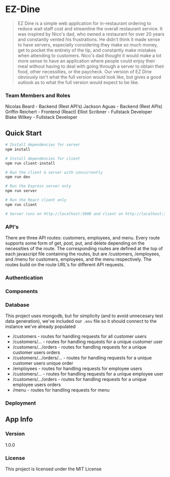 # EZ-Dine

> EZ Dine is a simple web application for in-restaurant ordering to reduce wait staff cost and streamline the overall restaurant service. It was inspired by Nico's dad, who owned a restaurant for over 20 years and constantly vented his frustrations. He didn't think it made sense to have servers, especially considering they make so much money, get to pocket the entirety of the tip, and constantly make mistakes when attending to customers. Nico's dad thought it would make a lot more sense to have an application where people could enjoy their meal without having to deal with going through a server to obtain their food, other necessities, or the paycheck. Our version of EZ Dine obviously isn't what the full version would look like, but gives a good outlook as to what the full version would expect to be like.

### Team Members and Roles
Nicolas Beard - Backend (Rest API’s)
Jackson Aguas - Backend (Rest APIs)
Griffin Reichert - Frontend (React)
Elliot Scribner - Fullstack Developer 
Blake Wilkey - Fullstack Developer

## Quick Start

``` bash
# Install dependencies for server
npm install

# Install dependencies for client
npm run client-install

# Run the client & server with concurrently
npm run dev

# Run the Express server only
npm run server

# Run the React client only
npm run client

# Server runs on http://localhost:5000 and client on http://localhost:3000
```

### API's
There are three API routes: customers, employees, and menu. Every route supports some form of get, post, put, and delete depending on the necessities of the route. The corresponding routes are defined at the top of each javascript file containing the routes, but are /customers, /employees, and /menu for customers, employees, and the menu respectively. The routes build on the route URL's for different API requests.

### Authentication

### Components

### Database
This project uses mongodb, but for simplicity (and to avoid unnecesary test data generation), we've included our `.env` file so it should connect to the instance we've already populated
- /customers                  -  routes for handling requests for all customer users
- /customers/...              -  routes for handling requests for a unique customer user
- /customers/.../orders       -  routes for handling requests for a unique customer users orders
- /customers/.../orders/...   -  routes for handling requests for a unique customer users unique order
- /employees                  -  routes for handling requests for employee users
- /customers/...              -  routes for handling requests for a unique employee user
- /customers/.../orders       -  routes for handling requests for a unique employee users orders
- /menu                       -  routes for handling requests for menu

### Deployment


## App Info
### Version

1.0.0

### License

This project is licensed under the MIT License
